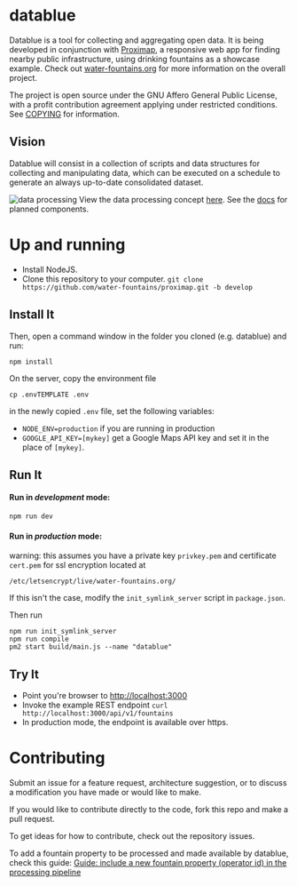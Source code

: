# datablue
Datablue is a tool for collecting and aggregating open data.
It is being developed in conjunction with [Proximap](//github.com/mmmatthew/proximap), a responsive web app for finding nearby public infrastructure, using drinking fountains as a showcase example. Check out [water-fountains.org](//water-fountains.org)
for more information on the overall project.

The project is open source under the GNU Affero General Public License, with a profit contribution agreement applying under restricted conditions. See [COPYING](/COPYING) for information.

## Vision
Datablue will consist in a collection of scripts and data structures for collecting and manipulating data, which can be executed on a schedule to generate an always up-to-date consolidated dataset.

![data processing](https://www.lucidchart.com/publicSegments/view/fbd5eb93-ad45-4c2f-9502-17792052a63a/image.png)
View the data processing concept [here](https://www.lucidchart.com/invitations/accept/24f813e7-3d79-4de6-90bc-a3bfbe8d8cbf). See the [docs](/docs/components.md) for planned components.

# Up and running
- Install NodeJS.
- Clone this repository to your computer. `git clone https://github.com/water-fountains/proximap.git -b develop`

## Install It
Then, open a command window in the folder you cloned (e.g. datablue) and run:
```
npm install
```

On the server, copy the environment file

`cp .envTEMPLATE .env`

in the newly copied `.env` file, set the following variables:

- `NODE_ENV=production` if you are running in production
- `GOOGLE_API_KEY=[mykey]` get a Google Maps API key and set it in the place of `[mykey]`.

## Run It
#### Run in *development* mode:

```
npm run dev
```

#### Run in *production* mode:
warning: this assumes you have a private key `privkey.pem` and certificate `cert.pem` for ssl encryption located at 

`/etc/letsencrypt/live/water-fountains.org/`

If this isn't the case, modify the `init_symlink_server` script in `package.json`.

Then run
```
npm run init_symlink_server
npm run compile
pm2 start build/main.js --name "datablue"
```



## Try It
* Point you're browser to [http://localhost:3000](http://localhost:3000)
* Invoke the example REST endpoint `curl http://localhost:3000/api/v1/fountains`
* In production mode, the endpoint is available over https.
   


# Contributing

Submit an issue for a feature request, architecture suggestion, or to discuss a modification you have made or would like to make. 

If you would like to contribute directly to the code, fork this repo and make a pull request.

To get ideas for how to contribute, check out the repository issues.

To add a fountain property to be processed and made available by datablue, check this guide: [Guide: include a new fountain property (operator id) in the processing pipeline](https://github.com/water-fountains/datablue/wiki/Guide:-include-a-new-fountain-property-(operator-id)-in-the-processing-pipeline)
